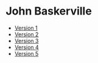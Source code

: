 
John Baskerville
================
- [Version 1](http://takashiibbotson.github.io/JohnBaskerville/version-1.html)
- [Version 2](http://takashiibbotson.github.io/JohnBaskerville/Version-2.html)
- [Version 3](http://takashiibbotson.github.io/JohnBaskerville/version-3.html)
- [Version 4](http://takashiibbotson.github.io/JohnBaskerville/version-4.html)
- [Version 5](http://takashiibbotson.github.io/JohnBaskerville/version-5.html)
